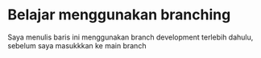 # Belajar menggunakan branching  
Saya menulis baris ini menggunakan branch development terlebih dahulu, sebelum saya masukkkan ke main branch
